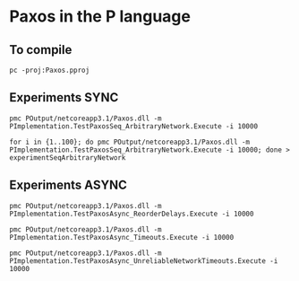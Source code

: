 # Paxos in the P language

## To compile

```
pc -proj:Paxos.pproj
```
## Experiments SYNC
```
pmc POutput/netcoreapp3.1/Paxos.dll -m PImplementation.TestPaxosSeq_ArbitraryNetwork.Execute -i 10000

for i in {1..100}; do pmc POutput/netcoreapp3.1/Paxos.dll -m PImplementation.TestPaxosSeq_ArbitraryNetwork.Execute -i 10000; done > experimentSeqArbitraryNetwork
```

## Experiments ASYNC
```
pmc POutput/netcoreapp3.1/Paxos.dll -m PImplementation.TestPaxosAsync_ReorderDelays.Execute -i 10000
```

```
pmc POutput/netcoreapp3.1/Paxos.dll -m PImplementation.TestPaxosAsync_Timeouts.Execute -i 10000
```

```
pmc POutput/netcoreapp3.1/Paxos.dll -m PImplementation.TestPaxosAsync_UnreliableNetworkTimeouts.Execute -i 10000
```